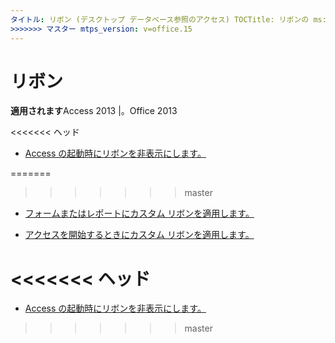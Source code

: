 ```yaml
---
タイトル: リボン (デスクトップ データベース参照のアクセス) TOCTitle: リボンの ms:assetid: 7314847b-73d2-48d2-87c2-80ddf696f026 ms:mtpsurl: https://msdn.microsoft.com/library/Dn160996(v=office.15) ms:contentKeyID: 52072960 <<<<<<< ヘッド ms.date: 2015/09/18 === ms.date: 2018/10/16
>>>>>>> マスター mtps_version: v=office.15
---
```


# <a name="ribbon"></a>リボン

**適用されます**Access 2013 |。Office 2013

<<<<<<< ヘッド
- [Access の起動時にリボンを非表示にします。](how-to-hide-the-ribbon-when-access-starts.md)

=======
>>>>>>> master
- [フォームまたはレポートにカスタム リボンを適用します。](how-to-apply-a-custom-ribbon-to-a-form-or-report.md)

- [アクセスを開始するときにカスタム リボンを適用します。](how-to-apply-a-custom-ribbon-when-starting-access.md)

<a name="-head"></a><<<<<<< ヘッド
=======
- [Access の起動時にリボンを非表示にします。](how-to-hide-the-ribbon-when-access-starts.md)

>>>>>>> master
